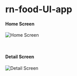 # rn-food-UI-app

#### Home Screen
![Home Screen](https://res.cloudinary.com/dhucsmzao/image/upload/v1630901646/Screenshot_1630673811_i8r9ty.png)

<br />

#### Detail Screen
![Detail Screen](https://res.cloudinary.com/dhucsmzao/image/upload/v1630901638/Screenshot_1630673807_i9rskn.png)


